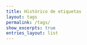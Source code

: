 ```yaml
---
title: Histórico de etiquetas
layout: tags
permalink: /tags/
show_excerpts: true
entries_layout: list
---
```

